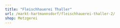 ```yaml
---
title: "Fleischhauerei Thaller"
url: /markt-hartmannsdorf/fleischhauerei-thaller-2/
shop: Metzgerei
---
```

